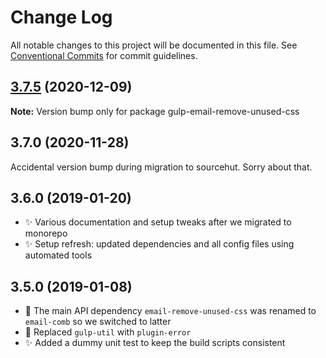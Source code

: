 # Change Log

All notable changes to this project will be documented in this file.
See [Conventional Commits](https://conventionalcommits.org) for commit guidelines.

## [3.7.5](https://git.sr.ht/~royston/codsen/compare/gulp-email-remove-unused-css@3.7.4...gulp-email-remove-unused-css@3.7.5) (2020-12-09)

**Note:** Version bump only for package gulp-email-remove-unused-css





## 3.7.0 (2020-11-28)

Accidental version bump during migration to sourcehut. Sorry about that.

## 3.6.0 (2019-01-20)

- ✨ Various documentation and setup tweaks after we migrated to monorepo
- ✨ Setup refresh: updated dependencies and all config files using automated tools

## 3.5.0 (2019-01-08)

- 🔧 The main API dependency `email-remove-unused-css` was renamed to `email-comb` so we switched to latter
- 🔧 Replaced `gulp-util` with `plugin-error`
- ✨ Added a dummy unit test to keep the build scripts consistent
